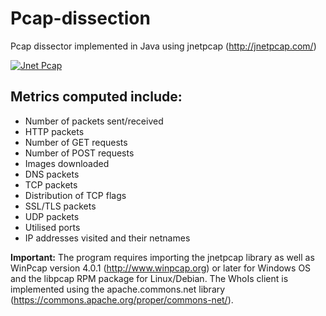 # Pcap-dissection
Pcap dissector implemented in Java using jnetpcap (http://jnetpcap.com/)

[![Jnet Pcap](https://img.shields.io/clojars/v/clj-net-pcap.svg)](https://sourceforge.net/projects/jnetpcap/)


## Metrics computed include:
* Number of packets sent/received
* HTTP packets
* Number of GET requests
* Number of POST requests
* Images downloaded
* DNS packets
* TCP packets
* Distribution of TCP flags
* SSL/TLS packets
* UDP packets
* Utilised ports
* IP addresses visited and their netnames

**Important:** The program requires importing the jnetpcap library as well as WinPcap version 4.0.1 (http://www.winpcap.org) or later for Windows OS and the libpcap RPM package for Linux/Debian. The WhoIs client is implemented using the apache.commons.net library (https://commons.apache.org/proper/commons-net/).

